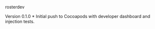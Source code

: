 rosterdev

Version 0.1.0
    * Initial push to Cocoapods with developer dashboard and injection tests.
	
